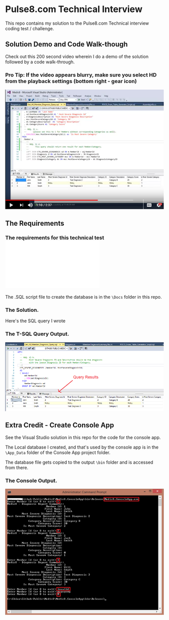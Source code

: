 # Pulse8.com Technical Interview

This repo contains my solution to the Pulse8.com Technical interview coding test / challenge.

## Solution Demo and Code Walk-though

Check out this 200 second video wherein I do a demo of the solution followed by a code walk-through.

### Pro Tip: If the video appears blurry, make sure you select HD from the playback settings (bottom right - gear icon)

[![pulse 8 technical interview coding test](/Docs/pulse8-coding-test-youtube-video-screenshot.png)](https://www.youtube.com/watch?v=uOmDjZC0gmY "pulse 8 technical interview coding test")

## The Requirements

### The requirements for this technical test ![can be found here](/Docs/Pulse8-Technical-Interview.pdf?raw=true "pulse 8 technical interview coding test solution") 

The .SQL script file to create the database is in the `\Docs` folder in this repo.

### The Solution.

Here's the SQL query I wrote

### The T-SQL Query Output.

![pulse 8 technical interview coding test solution](/Docs/pulse8-coding-test-medic8-query-results-screenshot.png?raw=true "pulse 8 technical interview coding test solution") 

## Extra Credit - Create Console App

See the Visual Studio solution in this repo for the code for the console app.

The Local database I created, and that's used by the console app is in the `\App_Data` folder of the Console App project folder.

The database file gets copied to the output `\bin` folder and is accessed from there.

### The Console Output.

![pulse 8 technical interview coding test solution](/Docs/pulse8-coding-test-medic8-console-app-screenshot.png?raw=true "pulse 8 technical interview coding test solution") 